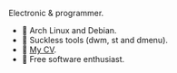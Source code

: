 Electronic & programmer.

- 🐧 Arch Linux and Debian.
- 🍼 Suckless tools (dwm, st and dmenu).
- 💼 [My CV](./cv.pdf).
- 🐃 Free software enthusiast.
